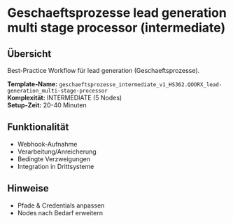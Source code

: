 # Geschaeftsprozesse lead generation multi stage processor (intermediate)

## Übersicht

Best-Practice Workflow für lead generation (Geschaeftsprozesse).

**Template-Name:** `geschaeftsprozesse_intermediate_v1_HS362.QOORX_lead-generation_multi-stage-processor`  
**Komplexität:** INTERMEDIATE (5 Nodes)  
**Setup-Zeit:** 20-40 Minuten

## Funktionalität
- Webhook-Aufnahme
- Verarbeitung/Anreicherung
- Bedingte Verzweigungen
- Integration in Drittsysteme

## Hinweise
- Pfade & Credentials anpassen
- Nodes nach Bedarf erweitern
